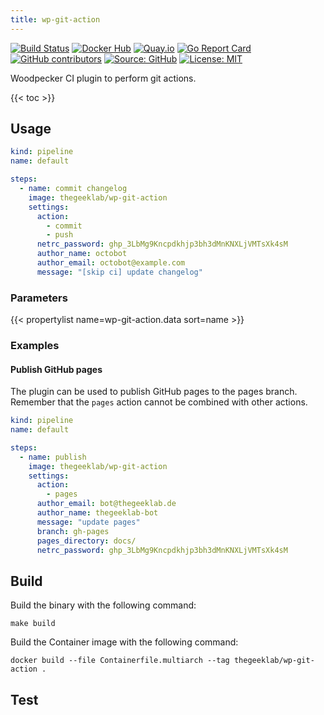 ```yaml
---
title: wp-git-action
---
```


[![Build Status](https://ci.thegeeklab.de/api/badges/thegeeklab/wp-git-action/status.svg)](https://ci.thegeeklab.de/repos/thegeeklab/wp-git-action)
[![Docker Hub](https://img.shields.io/badge/dockerhub-latest-blue.svg?logo=docker&logoColor=white)](https://hub.docker.com/r/thegeeklab/wp-git-action)
[![Quay.io](https://img.shields.io/badge/quay-latest-blue.svg?logo=docker&logoColor=white)](https://quay.io/repository/thegeeklab/wp-git-action)
[![Go Report Card](https://goreportcard.com/badge/github.com/thegeeklab/wp-git-action)](https://goreportcard.com/report/github.com/thegeeklab/wp-git-action)
[![GitHub contributors](https://img.shields.io/github/contributors/thegeeklab/wp-git-action)](https://github.com/thegeeklab/wp-git-action/graphs/contributors)
[![Source: GitHub](https://img.shields.io/badge/source-github-blue.svg?logo=github&logoColor=white)](https://github.com/thegeeklab/wp-git-action)
[![License: MIT](https://img.shields.io/github/license/thegeeklab/wp-git-action)](https://github.com/thegeeklab/wp-git-action/blob/main/LICENSE)

Woodpecker CI plugin to perform git actions.

<!-- prettier-ignore-start -->
<!-- spellchecker-disable -->
{{< toc >}}
<!-- spellchecker-enable -->
<!-- prettier-ignore-end -->

## Usage

```YAML
kind: pipeline
name: default

steps:
  - name: commit changelog
    image: thegeeklab/wp-git-action
    settings:
      action:
        - commit
        - push
      netrc_password: ghp_3LbMg9Kncpdkhjp3bh3dMnKNXLjVMTsXk4sM
      author_name: octobot
      author_email: octobot@example.com
      message: "[skip ci] update changelog"
```

### Parameters

<!-- prettier-ignore-start -->
<!-- spellchecker-disable -->
{{< propertylist name=wp-git-action.data sort=name >}}
<!-- spellchecker-enable -->
<!-- prettier-ignore-end -->

### Examples

#### Publish GitHub pages

The plugin can be used to publish GitHub pages to the pages branch. Remember that the `pages` action cannot be combined with other actions.

```YAML
kind: pipeline
name: default

steps:
  - name: publish
    image: thegeeklab/wp-git-action
    settings:
      action:
        - pages
      author_email: bot@thegeeklab.de
      author_name: thegeeklab-bot
      message: "update pages"
      branch: gh-pages
      pages_directory: docs/
      netrc_password: ghp_3LbMg9Kncpdkhjp3bh3dMnKNXLjVMTsXk4sM
```

## Build

Build the binary with the following command:

```Shell
make build
```

Build the Container image with the following command:

```Shell
docker build --file Containerfile.multiarch --tag thegeeklab/wp-git-action .
```

## Test

```Shell

```
